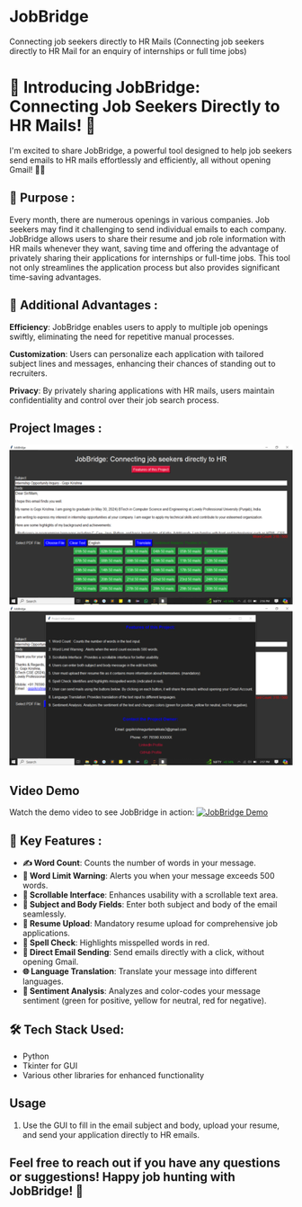 # JobBridge
Connecting job seekers directly to HR Mails (Connecting job seekers directly to HR Mail for an enquiry of internships or full time jobs)

# 🚀 Introducing JobBridge: Connecting Job Seekers Directly to HR Mails! 🚀

I'm excited to share JobBridge, a powerful tool designed to help job seekers send emails to HR mails effortlessly and efficiently, all without opening Gmail! 📧✨

## 📧 Purpose :
Every month, there are numerous openings in various companies. Job seekers may find it challenging to send individual emails to each company. JobBridge allows users to share their resume and job role information with HR mails whenever they want, saving time and offering the advantage of privately sharing their applications for internships or full-time jobs. This tool not only streamlines the application process but also provides significant time-saving advantages.

## 📧 Additional Advantages :

**Efficiency**: JobBridge enables users to apply to multiple job openings swiftly, eliminating the need for repetitive manual processes.

**Customization**: Users can personalize each application with tailored subject lines and messages, enhancing their chances of standing out to recruiters.

**Privacy**: By privately sharing applications with HR mails, users maintain confidentiality and control over their job search process.

## Project Images :
![Project Image 1](project_images/0.png)
![Project Image 2](project_images/1.png)

## Video Demo
Watch the demo video to see JobBridge in action:
[![JobBridge Demo](https://img.youtube.com/vi/gADj51e5MW0/0.jpg)](https://youtu.be/gADj51e5MW0)


## 🌟 Key Features :

- **✍️ Word Count**: Counts the number of words in your message.
- **🚨 Word Limit Warning**: Alerts you when your message exceeds 500 words.
- **📜 Scrollable Interface**: Enhances usability with a scrollable text area.
- **📝 Subject and Body Fields**: Enter both subject and body of the email seamlessly.
- **📎 Resume Upload**: Mandatory resume upload for comprehensive job applications.
- **🔴 Spell Check**: Highlights misspelled words in red.
- **🚀 Direct Email Sending**: Send emails directly with a click, without opening Gmail.
- **🌐 Language Translation**: Translate your message into different languages.
- **💬 Sentiment Analysis**: Analyzes and color-codes your message sentiment (green for positive, yellow for neutral, red for negative).

## 🛠️ Tech Stack Used:
- Python
- Tkinter for GUI
- Various other libraries for enhanced functionality

## Usage

1. Use the GUI to fill in the email subject and body, upload your resume, and send your application directly to HR emails.

## **Feel free to reach out if you have any questions or suggestions! Happy job hunting with JobBridge!** 🚀
